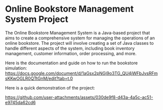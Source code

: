 # Online Bookstore Management System Project
The Online Bookstore Management System is a Java-based project that aims to create a comprehensive system for managing the operations of an online bookstore. The project will involve creating a set of Java classes to handle different aspects of the system, including book inventory management, customer information, order processing, and more.

Here is the documentation and guide on how to run the bookstore simulation:
https://docs.google.com/document/d/1aGsx2pNGj9o3TG_QU4jWFbJvsRFmsKKwOGLR0QTtGnM/edit?tab=t.0


Here is a quick demonstration of the project:

https://github.com/user-attachments/assets/030de9f8-d43a-4a5c-ac51-e9745da62cd6



